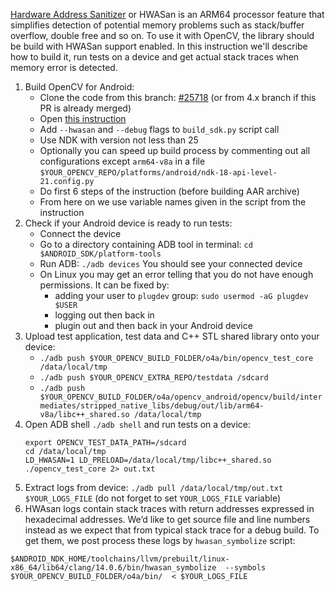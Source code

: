 [Hardware Address Sanitizer](https://developer.android.com/ndk/guides/hwasan) or HWASan is an ARM64 processor feature that simplifies detection of potential memory problems such as stack/buffer overflow, double free and so on.
To use it with OpenCV, the library should be build with HWASan support enabled. In this instruction we'll describe how to build it, run tests on a device and get actual stack traces when memory error is detected.

1. Build OpenCV for Android:
   * Clone the code from this branch: [#25718](https://github.com/opencv/opencv/pull/25718) (or from 4.x branch if this PR is already merged)
   * Open [this instruction](https://github.com/opencv/opencv/wiki/Custom-OpenCV-Android-SDK-and-AAR-package-build)
   * Add `--hwasan` and `--debug` flags to `build_sdk.py` script call
   * Use NDK with version not less than 25
   * Optionally you can speed up build process by commenting out all configurations except `arm64-v8a` in a file `$YOUR_OPENCV_REPO/platforms/android/ndk-18-api-level-21.config.py`
   * Do first 6 steps of the instruction (before building AAR archive)
   * From here on we use variable names given in the script from the instruction
2. Check if your Android device is ready to run tests:
   * Connect the device
   * Go to a directory containing ADB tool in terminal: `cd $ANDROID_SDK/platform-tools`
   * Run ADB: `./adb devices` You should see your connected device
   * On Linux you may get an error telling that you do not have enough permissions. It can be fixed by:
     - adding your user to `plugdev` group: `sudo usermod -aG plugdev $USER`
     - logging out then back in
     - plugin out and then back in your Android device
3. Upload test application, test data and C++ STL shared library onto your device:
   * `./adb push $YOUR_OPENCV_BUILD_FOLDER/o4a/bin/opencv_test_core /data/local/tmp`
   * `./adb push $YOUR_OPENCV_EXTRA_REPO/testdata /sdcard`
   * `./adb push $YOUR_OPENCV_BUILD_FOLDER/o4a/opencv_android/opencv/build/intermediates/stripped_native_libs/debug/out/lib/arm64-v8a/libc++_shared.so /data/local/tmp`
4. Open ADB shell `./adb shell` and run tests on a device:
   ```
   export OPENCV_TEST_DATA_PATH=/sdcard
   cd /data/local/tmp
   LD_HWASAN=1 LD_PRELOAD=/data/local/tmp/libc++_shared.so ./opencv_test_core 2> out.txt
   ```
5. Extract logs from device: `./adb pull /data/local/tmp/out.txt $YOUR_LOGS_FILE` (do not forget to set `YOUR_LOGS_FILE` variable)
6. HWAsan logs contain stack traces with return addresses expressed in hexadecimal addresses. We’d like to get source file and line numbers instead as we expect that from typical stack trace for a debug build. To get them, we post process these logs by `hwasan_symbolize` script:
```
$ANDROID_NDK_HOME/toolchains/llvm/prebuilt/linux-x86_64/lib64/clang/14.0.6/bin/hwasan_symbolize  --symbols $YOUR_OPENCV_BUILD_FOLDER/o4a/bin/  < $YOUR_LOGS_FILE
```
